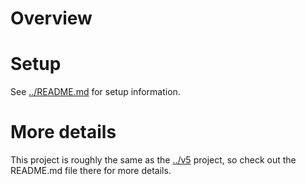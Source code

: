 # Overview

# Setup
See [../README.md](../README.md) for setup information.

# More details
This project is roughly the same as the [../v5](../v5) project, so check out the README.md file there for more details.
